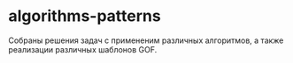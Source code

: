 # algorithms-patterns
Собраны решения задач с примененим различных алгоритмов, а также реализации различных шаблонов GOF.
